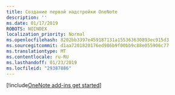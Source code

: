 ```yaml
---
title: Создание первой надстройки OneNote
description: ''
ms.date: 01/17/2019
ROBOTS: NOINDEX
localization_priority: Normal
ms.openlocfilehash: 8202bb3397e459187131a155363630893ec915d3
ms.sourcegitcommit: d1aa7201820176ed986b9f00bb9c88e055906c77
ms.translationtype: MT
ms.contentlocale: ru-RU
ms.lasthandoff: 01/23/2019
ms.locfileid: "29387886"
---
```

[!include[OneNote add-ins get started](../includes/file-get-started-onenote.md)]
